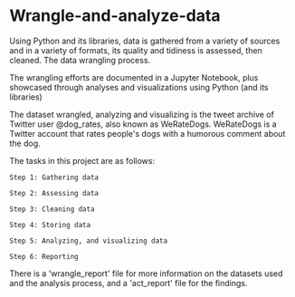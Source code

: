 # Wrangle-and-analyze-data
Using Python and its libraries, data is gathered from a variety of sources and in a variety of formats, its quality and tidiness is assessed, then cleaned. The data wrangling process. 

The wrangling efforts are documented in a Jupyter Notebook, plus showcased through analyses and visualizations using Python (and its libraries)

The dataset wrangled, analyzing and visualizing is the tweet archive of Twitter user @dog_rates, also known as WeRateDogs. WeRateDogs is a Twitter account that rates people's dogs with a humorous comment about the dog.

The tasks in this project are as follows:

    Step 1: Gathering data

    Step 2: Assessing data

    Step 3: Cleaning data

    Step 4: Storing data

    Step 5: Analyzing, and visualizing data

    Step 6: Reporting
    
There is a 'wrangle_report' file for more information on the datasets used and the analysis process, and a 'act_report' file for the findings.
